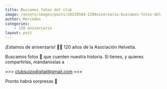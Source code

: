 ```yaml
---
title: Buscamos fotos del club
image: /assets/images/posts/20210504-120Aniversario-buscamos-fotos-del-club.jpg
author: Mercedes
categories:
    - 120 aniversario
layout: post
---
```



¡Estamos de aniversario! 🎉🎉 120 años de la Asociación Helvetia.

Buscamos fotos 📸 que cuenten nuestra historia. Si tienes, y quieres compartirlas, mándanoslas a

\>\>\> [clubsuizodigital@gmail.com](mailto:clubsuizodigital@gmail.com) \<\<\<

Pronto habrá sorpresas 🎈
